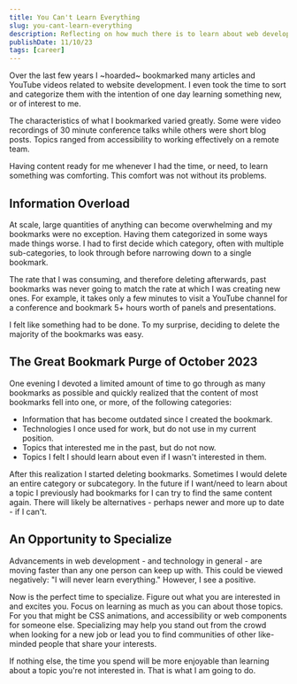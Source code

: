 ```yaml
---
title: You Can't Learn Everything
slug: you-cant-learn-everything
description: Reflecting on how much there is to learn about web development.
publishDate: 11/10/23
tags: [career]
---
```


Over the last few years I ~hoarded~ bookmarked many articles and YouTube videos related to website development. I even took the time to sort and categorize them with the intention of one day learning something new, or of interest to me.

The characteristics of what I bookmarked varied greatly. Some were video recordings of 30 minute conference talks while others were short blog posts. Topics ranged from accessibility to working effectively on a remote team.

Having content ready for me whenever I had the time, or need, to learn something was comforting. This comfort was not without its problems.

## Information Overload

At scale, large quantities of anything can become overwhelming and my bookmarks were no exception. Having them categorized in some ways made things worse. I had to first decide which category, often with multiple sub-categories, to look through before narrowing down to a single bookmark.

The rate that I was consuming, and therefore deleting afterwards, past bookmarks was never going to match the rate at which I was creating new ones. For example, it takes only a few minutes to visit a YouTube channel for a conference and bookmark 5+ hours worth of panels and presentations.

I felt like something had to be done. To my surprise, deciding to delete the majority of the bookmarks was easy.

## The Great Bookmark Purge of October 2023

One evening I devoted a limited amount of time to go through as many bookmarks as possible and quickly realized that the content of most bookmarks fell into one, or more, of the following categories:

- Information that has become outdated since I created the bookmark.
- Technologies I once used for work, but do not use in my current position.
- Topics that interested me in the past, but do not now.
- Topics I felt I should learn about even if I wasn't interested in them.

After this realization I started deleting bookmarks. Sometimes I would delete an entire category or subcategory. In the future if I want/need to learn about a topic I previously had bookmarks for I can try to find the same content again. There will likely be alternatives - perhaps newer and more up to date - if I can't.

## An Opportunity to Specialize

Advancements in web development - and technology in general - are moving faster than any one person can keep up with. This could be viewed negatively: "I will never learn everything." However, I see a positive.

Now is the perfect time to specialize. Figure out what you are interested in and excites you. Focus on learning as much as you can about those topics. For you that might be CSS animations, and accessibility or web components for someone else. Specializing may help you stand out from the crowd when looking for a new job or lead you to find communities of other like-minded people that share your interests.

If nothing else, the time you spend will be more enjoyable than learning about a topic you're not interested in. That is what I am going to do.

